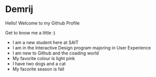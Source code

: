 # Demrij 
Hello!
Welcome to my Github Profile 

Get to know me a little :)
- I am a new student here at SAIT 
- I am in the Interactive Design program majoring in User Experience 
- I am new to Github and the coading world 
- My favorite colour is light pink 
- I have two dogs and a cat
- My facorite season is fall


